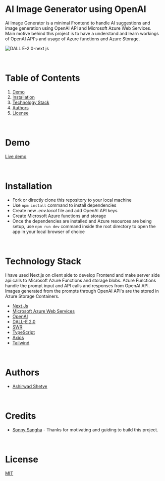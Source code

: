 # AI Image Generator using OpenAI

Ai Image Generator is a minimal Frontend to handle AI suggestions and image generation using OpenAI API and Microsoft Azure Web Services. 
<br/>
Main motive behind this project is to have a understand and learn workings of OpenAI API's and usage of Azure functions and Azure Storage.

![DALL E-2 0-next js](https://user-images.githubusercontent.com/99337222/228240917-7cd3fcc3-a42a-4031-af9d-82af880658e9.png)

<br/>

# Table of Contents

1. [Demo](#demo)
2. [Installation](#installation)
3. [Technology Stack](#technology-stack)
4. [Authors](#authors)
5. [License](#license)

<br/>

# Demo

[Live demo](https://dall-e-2-0-image-generator.vercel.app/)

<br/>

# Installation

- Fork or directly clone this repository to your local machine
- Use `npm install` command to install dependencies
- Create new _.env.local_ file and add OpenAI API keys
- Create Microsoft Azure functions and storage
- Once the dependencies are installed and Azure resources are being setup, use `npm run dev` command inside the root directory to open the app in your local browser of choice

<br/>

# Technology Stack

I have used Next.js on client side to develop Frontend and make server side api calls to Microsoft Azure Functions and storage blobs. Azure Functions handle the prompt input and API calls and responses from OpenAI API. Images generated from the prompts through OpenAI API's are the stored in Azure Storage Containers.

- [Next Js](https://nextjs.org/)
- [Microsoft Azure Web Services](https://azure.microsoft.com/en-us/)
- [OpenAI](https://openai.com/)
- [DALL-E 2.0](https://openai.com/product/dall-e-2)
- [SWR]()
- [TypeScript]()
- [Axios](https://axios-http.com/docs/intro)
- [Tailwind](https://tailwindcss.com/)

<br/>

# Authors

- [Ashirwad Shetye](https://github.com/Ashirwad-Shetye)

<br/>

# Credits

- [Sonny Sangha](https://github.com/Ashirwad-Shetye) - Thanks for motivating and guiding to build this project.

<br/>

# License

[MIT](https://opensource.org/licenses/MIT)

